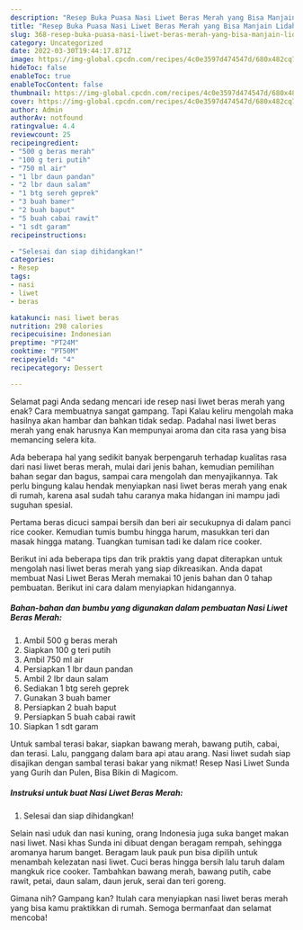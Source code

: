 ```yaml
---
description: "Resep Buka Puasa Nasi Liwet Beras Merah yang Bisa Manjain Lidah"
title: "Resep Buka Puasa Nasi Liwet Beras Merah yang Bisa Manjain Lidah"
slug: 368-resep-buka-puasa-nasi-liwet-beras-merah-yang-bisa-manjain-lidah
category: Uncategorized
date: 2022-03-30T19:44:17.871Z
image: https://img-global.cpcdn.com/recipes/4c0e3597d474547d/680x482cq70/nasi-liwet-beras-merah-foto-resep-utama.jpg
hideToc: false
enableToc: true
enableTocContent: false
thumbnail: https://img-global.cpcdn.com/recipes/4c0e3597d474547d/680x482cq70/nasi-liwet-beras-merah-foto-resep-utama.jpg
cover: https://img-global.cpcdn.com/recipes/4c0e3597d474547d/680x482cq70/nasi-liwet-beras-merah-foto-resep-utama.jpg
author: Admin
authorAv: notfound
ratingvalue: 4.4
reviewcount: 25
recipeingredient:
- "500 g beras merah"
- "100 g teri putih"
- "750 ml air"
- "1 lbr daun pandan"
- "2 lbr daun salam"
- "1 btg sereh geprek"
- "3 buah bamer"
- "2 buah baput"
- "5 buah cabai rawit"
- "1 sdt garam"
recipeinstructions:

- "Selesai dan siap dihidangkan!"
categories:
- Resep
tags:
- nasi
- liwet
- beras

katakunci: nasi liwet beras 
nutrition: 298 calories
recipecuisine: Indonesian
preptime: "PT24M"
cooktime: "PT50M"
recipeyield: "4"
recipecategory: Dessert

---
```



Selamat pagi Anda sedang mencari ide resep nasi liwet beras merah yang enak? Cara membuatnya sangat gampang. Tapi Kalau keliru mengolah maka hasilnya akan hambar dan bahkan tidak sedap. Padahal nasi liwet beras merah yang enak harusnya Kan mempunyai aroma dan cita rasa yang bisa memancing selera kita.


Ada beberapa hal yang sedikit banyak berpengaruh terhadap kualitas rasa dari nasi liwet beras merah, mulai dari jenis bahan, kemudian pemilihan bahan segar dan bagus, sampai cara mengolah dan menyajikannya. Tak perlu bingung kalau hendak menyiapkan nasi liwet beras merah yang enak di rumah, karena asal sudah tahu caranya maka hidangan ini mampu jadi suguhan spesial.

Pertama beras dicuci sampai bersih dan beri air secukupnya di dalam panci rice cooker. Kemudian tumis bumbu hingga harum, masukkan teri dan masak hingga matang. Tuangkan tumisan tadi ke dalam rice cooker.


Berikut ini ada beberapa tips dan trik praktis yang dapat diterapkan untuk mengolah nasi liwet beras merah yang siap dikreasikan. Anda dapat membuat Nasi Liwet Beras Merah memakai 10 jenis bahan dan 0 tahap pembuatan. Berikut ini cara dalam menyiapkan hidangannya.

<!--inarticleads1-->

##### Bahan-bahan dan bumbu yang digunakan dalam pembuatan Nasi Liwet Beras Merah:

1. Ambil 500 g beras merah
1. Siapkan 100 g teri putih
1. Ambil 750 ml air
1. Persiapkan 1 lbr daun pandan
1. Ambil 2 lbr daun salam
1. Sediakan 1 btg sereh geprek
1. Gunakan 3 buah bamer
1. Persiapkan 2 buah baput
1. Persiapkan 5 buah cabai rawit
1. Siapkan 1 sdt garam


Untuk sambal terasi bakar, siapkan bawang merah, bawang putih, cabai, dan terasi. Lalu, panggang dalam bara api atau arang. Nasi liwet sudah siap disajikan dengan sambal terasi bakar yang nikmat! Resep Nasi Liwet Sunda yang Gurih dan Pulen, Bisa Bikin di Magicom. 

<!--inarticleads2-->

##### Instruksi untuk buat Nasi Liwet Beras Merah:


1. Selesai dan siap dihidangkan!

Selain nasi uduk dan nasi kuning, orang Indonesia juga suka banget makan nasi liwet. Nasi khas Sunda ini dibuat dengan beragam rempah, sehingga aromanya harum banget. Beragam lauk pauk pun bisa dipilih untuk menambah kelezatan nasi liwet. Cuci beras hingga bersih lalu taruh dalam mangkuk rice cooker. Tambahkan bawang merah, bawang putih, cabe rawit, petai, daun salam, daun jeruk, serai dan teri goreng. 

Gimana nih? Gampang kan? Itulah cara menyiapkan nasi liwet beras merah yang bisa kamu praktikkan di rumah. Semoga bermanfaat dan selamat mencoba!
